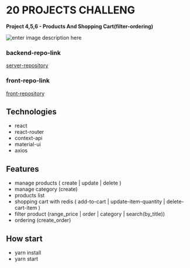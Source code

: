 # 20 PROJECTS CHALLENG

**Project 4,5,6 - Products And Shopping Cart(filter-ordering)**

![enter image description here](https://s4.uupload.ir/files/admin-panel_vydu.jpg)

### backend-repo-link

[server-repository](https://github.com/MostafaZr-Dev/20projects-4-simpleShop-server)

### front-repo-link

[front-repository](https://github.com/MostafaZr-Dev/20projects-simpleShop-front)

## Technologies

- react
- react-router
- context-api
- material-ui
- axios

## Features

- manage products ( create | update | delete )
- manage category (create)
- products list
- shopping cart with redis ( add-to-cart | update-item-quantity | delete-cart-item )
- filter product (range_price | order | category | search(by_title))
- ordering (create_order)

## How start

- yarn install
- yarn start
